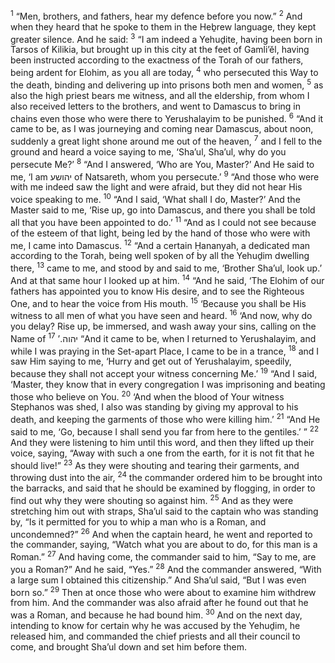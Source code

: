 <sup>1</sup> “Men, brothers, and fathers, hear my defence before you now.”
<sup>2</sup> And when they heard that he spoke to them in the Heḇrew language, they kept greater silence. And he said:
<sup>3</sup> “I am indeed a Yehuḏite, having been born in Tarsos of Kilikia, but brought up in this city at the feet of Gamli’ĕl, having been instructed according to the exactness of the Torah of our fathers, being ardent for Elohim, as you all are today,
<sup>4</sup> who persecuted this Way to the death, binding and delivering up into prisons both men and women,
<sup>5</sup> as also the high priest bears me witness, and all the eldership, from whom I also received letters to the brothers, and went to Damascus to bring in chains even those who were there to Yerushalayim to be punished.
<sup>6</sup> “And it came to be, as I was journeying and coming near Damascus, about noon, suddenly a great light shone around me out of the heaven,
<sup>7</sup> and I fell to the ground and heard a voice saying to me, ‘Sha’ul, Sha’ul, why do you persecute Me?’
<sup>8</sup> “And I answered, ‘Who are You, Master?’ And He said to me, ‘I am יהושע of Natsareth, whom you persecute.’
<sup>9</sup> “And those who were with me indeed saw the light and were afraid, but they did not hear His voice speaking to me.
<sup>10</sup> “And I said, ‘What shall I do, Master?’ And the Master said to me, ‘Rise up, go into Damascus, and there you shall be told all that you have been appointed to do.’
<sup>11</sup> “And as I could not see because of the esteem of that light, being led by the hand of those who were with me, I came into Damascus.
<sup>12</sup> “And a certain Ḥananyah, a dedicated man according to the Torah, being well spoken of by all the Yehuḏim dwelling there,
<sup>13</sup> came to me, and stood by and said to me, ‘Brother Sha’ul, look up.’ And at that same hour I looked up at him.
<sup>14</sup> “And he said, ‘The Elohim of our fathers has appointed you to know His desire, and to see the Righteous One, and to hear the voice from His mouth.
<sup>15</sup> ‘Because you shall be His witness to all men of what you have seen and heard.
<sup>16</sup> ‘And now, why do you delay? Rise up, be immersed, and wash away your sins, calling on the Name of יהוה.’
<sup>17</sup> “And it came to be, when I returned to Yerushalayim, and while I was praying in the Set-apart Place, I came to be in a trance,
<sup>18</sup> and I saw Him saying to me, ‘Hurry and get out of Yerushalayim, speedily, because they shall not accept your witness concerning Me.’
<sup>19</sup> “And I said, ‘Master, they know that in every congregation I was imprisoning and beating those who believe on You.
<sup>20</sup> ‘And when the blood of Your witness Stephanos was shed, I also was standing by giving my approval to his death, and keeping the garments of those who were killing him.’
<sup>21</sup> “And He said to me, ‘Go, because I shall send you far from here to the gentiles.’ ”
<sup>22</sup> And they were listening to him until this word, and then they lifted up their voice, saying, “Away with such a one from the earth, for it is not fit that he should live!”
<sup>23</sup> As they were shouting and tearing their garments, and throwing dust into the air,
<sup>24</sup> the commander ordered him to be brought into the barracks, and said that he should be examined by flogging, in order to find out why they were shouting so against him.
<sup>25</sup> And as they were stretching him out with straps, Sha’ul said to the captain who was standing by, “Is it permitted for you to whip a man who is a Roman, and uncondemned?”
<sup>26</sup> And when the captain heard, he went and reported to the commander, saying, “Watch what you are about to do, for this man is a Roman.”
<sup>27</sup> And having come, the commander said to him, “Say to me, are you a Roman?” And he said, “Yes.”
<sup>28</sup> And the commander answered, “With a large sum I obtained this citizenship.” And Sha’ul said, “But I was even born so.”
<sup>29</sup> Then at once those who were about to examine him withdrew from him. And the commander was also afraid after he found out that he was a Roman, and because he had bound him.
<sup>30</sup> And on the next day, intending to know for certain why he was accused by the Yehuḏim, he released him, and commanded the chief priests and all their council to come, and brought Sha’ul down and set him before them.
